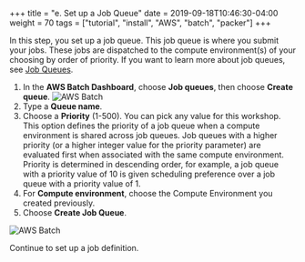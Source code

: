+++
title = "e. Set up a Job Queue"
date = 2019-09-18T10:46:30-04:00
weight = 70
tags = ["tutorial", "install", "AWS", "batch", "packer"]
+++

In this step, you set up a job queue. This job queue is where you submit your jobs. These jobs are dispatched to the compute environment(s) of your choosing by order of priority. If you want to learn more about job queues, see [Job Queues](https://docs.aws.amazon.com/batch/latest/userguide/job_queues.html).

1. In the **AWS Batch Dashboard**, choose **Job queues**, then choose **Create queue**.
![AWS Batch](/images/aws-batch/batch8.png)
2. Type a **Queue name**.
3. Choose a **Priority** (1-500). You can pick any value for this workshop. This option defines the priority of a job queue when a compute environment is shared across job queues. Job queues with a higher priority (or a higher integer value for the priority parameter) are evaluated first when associated with the same compute environment. Priority is determined in descending order, for example, a job queue with a priority value of 10 is given scheduling preference over a job queue with a priority value of 1.
4. For **Compute environment**, choose the Compute Environment you created previously.
5. Choose **Create Job Queue**.

![AWS Batch](/images/aws-batch/batch9.png)

Continue to set up a job definition.




